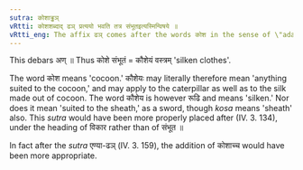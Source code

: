```yaml
---
sutra: कोशाड्ढञ्
vRtti: कोशशब्दाद् ढञ् प्रत्ययो भवति तत्र संभूतइत्यस्मिन्विषये ॥
vRtti_eng: The affix ढञ् comes after the words कोश in the sense of \"adapted to that.'
---
```

This debars अण् ॥ Thus कोशे संभूतं = कौशेयं वस्त्रम् 'silken clothes'.

The word कोश means 'cocoon.' कौशेयः may literally therefore mean 'anything suited to the cocoon,' and may apply to the caterpillar as well as to the silk made out of cocoon. The word कौशेय is however रूढि and means 'silken.' Nor does it mean 'suited to the sheath,' as a sword, though _kosa_ means 'sheath' also. This _sutra_ would have been more properly placed after (IV. 3. 134), under the heading of विकार rather than of संभूत ॥

In fact after the _sutra_ एण्या-ढञ् (IV. 3. 159), the addition of कोशाच्च would have been more appropriate.
